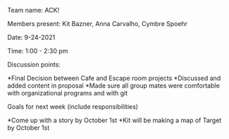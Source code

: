 Team name: ACK!

Members present: Kit Bazner, Anna Carvalho, Cymbre Spoehr

Date: 9-24-2021

Time: 1:00 - 2:30 pm

Discussion points: 

*Final Decision between Cafe and Escape room projects
*Discussed and added content in proposal
*Made sure all group mates were comfortable with organizational programs and with git

Goals for next week (include responsibilities)

*Come up with a story by October 1st
*Kit will be making a map of Target by October 1st